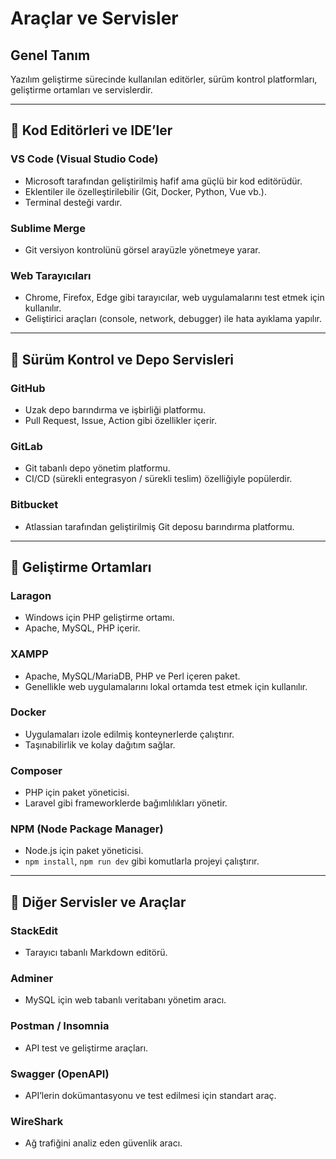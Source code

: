 # Araçlar ve Servisler

## Genel Tanım
Yazılım geliştirme sürecinde kullanılan editörler, sürüm kontrol platformları, geliştirme ortamları ve servislerdir.

---

## 🔹 Kod Editörleri ve IDE’ler

### VS Code (Visual Studio Code)
- Microsoft tarafından geliştirilmiş hafif ama güçlü bir kod editörüdür.
- Eklentiler ile özelleştirilebilir (Git, Docker, Python, Vue vb.).
- Terminal desteği vardır.

### Sublime Merge
- Git versiyon kontrolünü görsel arayüzle yönetmeye yarar.

### Web Tarayıcıları
- Chrome, Firefox, Edge gibi tarayıcılar, web uygulamalarını test etmek için kullanılır.
- Geliştirici araçları (console, network, debugger) ile hata ayıklama yapılır.

---

## 🔹 Sürüm Kontrol ve Depo Servisleri

### GitHub
- Uzak depo barındırma ve işbirliği platformu.
- Pull Request, Issue, Action gibi özellikler içerir.

### GitLab
- Git tabanlı depo yönetim platformu.
- CI/CD (sürekli entegrasyon / sürekli teslim) özelliğiyle popülerdir.

### Bitbucket
- Atlassian tarafından geliştirilmiş Git deposu barındırma platformu.

---

## 🔹 Geliştirme Ortamları

### Laragon
- Windows için PHP geliştirme ortamı.
- Apache, MySQL, PHP içerir.

### XAMPP
- Apache, MySQL/MariaDB, PHP ve Perl içeren paket.
- Genellikle web uygulamalarını lokal ortamda test etmek için kullanılır.

### Docker
- Uygulamaları izole edilmiş konteynerlerde çalıştırır.
- Taşınabilirlik ve kolay dağıtım sağlar.

### Composer
- PHP için paket yöneticisi.
- Laravel gibi frameworklerde bağımlılıkları yönetir.

### NPM (Node Package Manager)
- Node.js için paket yöneticisi.
- `npm install`, `npm run dev` gibi komutlarla projeyi çalıştırır.

---

## 🔹 Diğer Servisler ve Araçlar

### StackEdit
- Tarayıcı tabanlı Markdown editörü.

### Adminer
- MySQL için web tabanlı veritabanı yönetim aracı.

### Postman / Insomnia
- API test ve geliştirme araçları.

### Swagger (OpenAPI)
- API’lerin dokümantasyonu ve test edilmesi için standart araç.

### WireShark
- Ağ trafiğini analiz eden güvenlik aracı.

